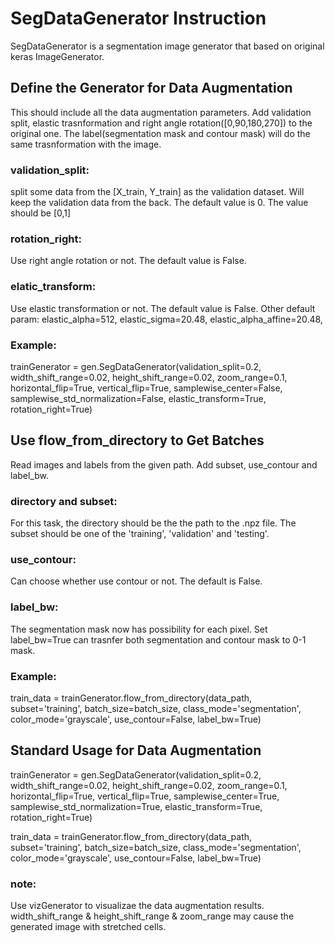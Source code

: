 # SegDataGenerator Instruction

SegDataGenerator is a segmentation image generator that based on original keras ImageGenerator. 


## Define the Generator for Data Augmentation

This should include all the data augmentation parameters. Add validation split, elastic trasnformation and right angle rotation([0,90,180,270]) to the original one. The label(segmentation mask and contour mask) will do the same trasnformation with the image.

### validation_split:
split some data from the [X_train, Y_train] as the validation dataset. Will keep the validation data from the back. The default value is 0. The value should be [0,1]

### rotation_right:
Use right angle rotation or not. The default value is False.

### elatic_transform:
Use elastic transformation or not. The default value is False.
Other default param: elastic_alpha=512, elastic_sigma=20.48, elastic_alpha_affine=20.48,

### Example:
trainGenerator = gen.SegDataGenerator(validation_split=0.2, width_shift_range=0.02,
                                   height_shift_range=0.02, zoom_range=0.1,
                                   horizontal_flip=True, vertical_flip=True,
                                   samplewise_center=False, samplewise_std_normalization=False,
                                   elastic_transform=True, rotation_right=True)


## Use flow_from_directory to Get Batches

Read images and labels from the given path. Add subset, use_contour and label_bw.

### directory and subset:
For this task, the directory should be the the path to the .npz file. The subset should be one of the 'training', 'validation' and 'testing'.

### use_contour:
Can choose whether use contour or not. The default is False.

### label_bw:
The segmentation mask now has possibility for each pixel. Set label_bw=True can trasnfer both segmentation and contour mask to 0-1 mask.

### Example:
train_data = trainGenerator.flow_from_directory(data_path, subset='training', batch_size=batch_size,
                                               class_mode='segmentation', color_mode='grayscale',
                                               use_contour=False, label_bw=True)

## Standard Usage for Data Augmentation

trainGenerator = gen.SegDataGenerator(validation_split=0.2, width_shift_range=0.02,
                                   height_shift_range=0.02, zoom_range=0.1,
                                   horizontal_flip=True, vertical_flip=True,
                                   samplewise_center=True, samplewise_std_normalization=True,
                                   elastic_transform=True, rotation_right=True)
                                   
train_data = trainGenerator.flow_from_directory(data_path, subset='training', batch_size=batch_size,
                                               class_mode='segmentation', color_mode='grayscale',
                                               use_contour=False, label_bw=True)

### note:
Use vizGenerator to visualizae the data augmentation results.
width_shift_range & height_shift_range & zoom_range may cause the generated image with stretched cells.

